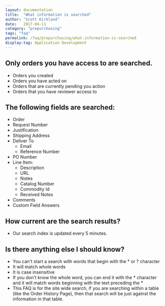 ```yaml
---
layout: documentation
title:  "What information is searched"
author: "Scott Kirkland"
date:   2017-04-11
category: "prepurchasing"
tags: "faq"
permalink: /faq/prepurchasing/what-information-is-searched
display-tag: Application Development
---
```


## Only orders you have access to are searched.
- Orders you created
- Orders you have acted on
- Orders that are currently pending you action
- Orders that you have reviewer access to

## The following fields are searched:
- Order
- Request Number
- Justification
- Shipping Address
- Deliver To
   - Email
   - Reference Number
- PO Number
- Line Item:
   - Description
   - URL 
   - Notes
   - Catalog Number
   - Commodity Id
   - Received Notes
- Comments
- Custom Field Answers

## How current are the search results?
- Our search index is updated every 5 minutes.

## Is there anything else I should know?
- You can't start a search with words that begin with the * or ? character
- It will match whole words
- It is case insensitive
- If you don't know the whole word, you can end it with the * character and it will match words beginning with the text preceding the *
- This FAQ is for the site wide search, if you are searching within a table (like the Order History Page), then that search will be just against the information in that table.
